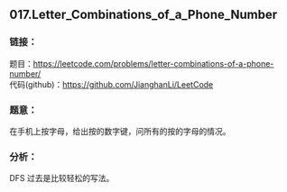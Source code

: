 ## 017.Letter_Combinations_of_a_Phone_Number

### **链接**：
题目：https://leetcode.com/problems/letter-combinations-of-a-phone-number/  
代码(github)：https://github.com/JianghanLi/LeetCode

### **题意**：
在手机上按字母，给出按的数字键，问所有的按的字母的情况。

### **分析**：
DFS 过去是比较轻松的写法。 
